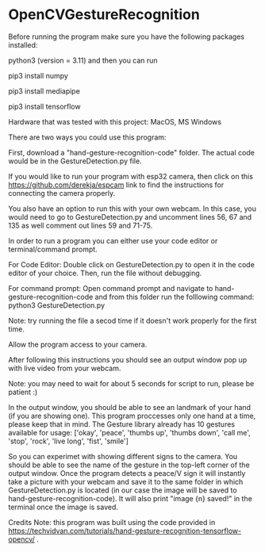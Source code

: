 # OpenCVGestureRecognition

Before running the program make sure you have the following packages installed: 

python3 (version = 3.11) and then you can run

pip3 install numpy

pip3 install mediapipe

pip3 install tensorflow

Hardware that was tested with this project: MacOS, MS Windows

There are two ways you could use this program:

First, download a "hand-gesture-recognition-code" folder. The actual code would be in the GestureDetection.py file. 

If you would like to run your program with esp32 camera, then click on this https://github.com/derekja/espcam link to find the instructions for connecting the camera properly.

You also have an option to run this with your own webcam. In this case, you would need to go to GestureDetection.py and uncomment lines 56, 67 and 135 as well comment out lines 59 and 71-75. 

In order to run a program you can either use your code editor or terminal/command prompt.

For Code Editor:
  Double click on GestureDetection.py to open it in the code editor of your choice. Then, run the file without debugging.

For command prompt:
  Open command prompt and navigate to hand-gesture-recognition-code and from this folder run the folllowing command:
    python3 GestureDetection.py
    
Note: try running the file a secod time if it doesn't work properly for the first time.

Allow the program access to your camera.

After following this instructions you should see an output window pop up with live video from your webcam. 

Note: you may need to wait for about 5 seconds for script to run, please be patient :)

In the output window, you should be able to see an landmark of your hand (if you are showing one). This program proccesses only one hand at a time, please keep that in mind. The Gesture library already has 10 gestures available for usage:
['okay', 'peace', 'thumbs up', 'thumbs down', 'call me', 'stop', 'rock', 'live long', 'fist', 'smile'] 

So you can experimet with showing different signs to the camera. You should be able to see the name of the gesture in the top-left corner of the output window.
Once the program detects a peace/V sign it will instantly take a picture with your webcam and save it to the same folder in which GestureDetection.py is located (in our case the image will be saved to hand-gesture-recognition-code). It will also print "image  {n}  saved!" in the terminal once the image is saved.

Credits Note: this program was built using the code provided in https://techvidvan.com/tutorials/hand-gesture-recognition-tensorflow-opencv/ .
